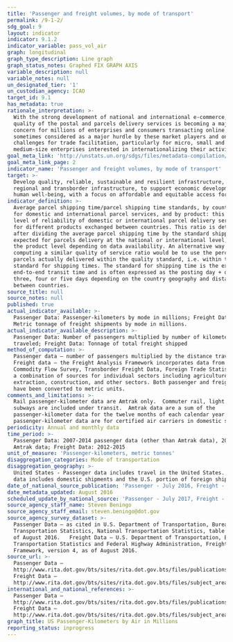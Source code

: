 ```yaml
---
title: 'Passenger and freight volumes, by mode of transport'
permalink: /9-1-2/
sdg_goal: 9
layout: indicator
indicator: 9.1.2
indicator_variable: pass_vol_air
graph: longitudinal
graph_type_description: Line graph
graph_status_notes: Graphed FIX GRAPH AXIS
variable_description: null
variable_notes: null
un_designated_tier: '1'
un_custodian_agency: ICAO
target_id: 9.1
has_metadata: true
rationale_interpretation: >-
  With the strong development of national and international e-commerce, the
  quality of the postal and parcels delivery services is becoming a major
  concern for millions of enterprises and consumers transacting online. It is
  sometimes considered as a major hurdle by these market players and one of the
  challenges for trade facilitation, particularly for micro, small and
  medium-size enterprises interested in internationalizing their activities.
goal_meta_link: 'http://unstats.un.org/sdgs/files/metadata-compilation/Metadata-Goal-9.pdf'
goal_meta_link_page: 2
indicator_name: 'Passenger and freight volumes, by mode of transport'
target: >-
  Develop quality, reliable, sustainable and resilient infrastructure, including
  regional and transborder infrastructure, to support economic development and
  human well-being, with a focus on affordable and equitable access for all.
indicator_definition: >-
  Average parcel shipping time/parcel shipping time standards, by country, both
  for domestic and international parcel services, and by product: this is the
  level of reliability of domestic or international parcel delivery services and
  for different products exchanged between countries. This ratio is determined
  after dividing the average parcel shipping time by the standard shipping time
  expected for parcels delivery at the national or international level, and at
  the product level depending on data availability. An alternative way of
  computing a similar quality of service ratio would be to use the percentage of
  parcels actually delivered within the quality standard, i.e. within the
  standard for shipping times. The standard for shipping time is the expected
  end-to-end transit time and is often expressed as the posting day + one, two ,
  three, four or five days depending on the country geography and distance
  between countries.
source_title: null
source_notes: null
published: true
actual_indicator_available: >-
  Passenger Data: Passenger-kilometers by mode in millions; Freight Data -
  Metric tonnage of freight shipments by mode in millions.  
actual_indicator_available_description: >-
  Passenger Data: Number of passengers multiplied by number of kilometers
  traveled; Freight Data: Tonnage of total freight shipped
method_of_computation: >-
  Passenger data – number of passengers multiplied by the distance traveled.
  Freight data – the Freight Analysis Framework incorporates data from the 2012
  Commodity Flow Survey, Transborder Freight Data, Foreign Trade Statistics, and
  a combination of sources for individual sectors including agriculture, energy
  extraction, construction, and other sectors. Both passenger and freight data
  have been converted to metric units.
comments_and_limitations: >-
  Rail passenger-kilometer data are Amtrak only.  Commuter rail, light rail and
  subways are included under transit.  Amtrak data are a sum of the
  passenger-kilometer data for the twelve months of each calendar year.  Air
  passenger-kilometer data are for certified air carriers in domestic service.
periodicity: Annual and monthly data
time_period: >-
  Passenger Data: 2007-2014 passenger data (other than Amtrak data), 2007-2015
  Amtrak data; Freight Data: 2012-2015
unit_of_measure: 'Passenger-kilometers, metric tonnes'
disaggregation_categories: Mode of transportation
disaggregation_geography: >-
  United States - Passenger data includes travel in the United States.  Freight
  data includes domestic shipments and the U.S. portion of foreign shipments.
date_of_national_source_publication: 'Passenger - July 2016, Freight - August 2016'
date_metadata_updated: August 2016
scheduled_update_by_national_source: 'Passenger - July 2017, Freight - November 2016'
source_agency_staff_name: Steven Beningo
source_agency_staff_email: steven.beningo@dot.gov
source_agency_survey_dataset: >-
  Passenger Data – as cited in U.S. Department of Transportation, Bureau of
  Transportation Statistics, National Transportation Statistics, table 1-40M, as
  of August 2016.   Freight Data – U.S. Department of Transportation, Bureau of
  Transportation Statistics and Federal Highway Administration, Freight Analysis
  Framework, version 4, as of August 2016.
source_url: >-
  Passenger Data –
  http://www.rita.dot.gov/bts/sites/rita.dot.gov.bts/files/publications/national_transportation_statistics/html/table_01_40_m.html
  Freight Data –
  http://www.rita.dot.gov/bts/sites/rita.dot.gov.bts/files/subject_areas/freight_transportation/faf
international_and_national_references: >-
  Passenger Data –
  http://www.rita.dot.gov/bts/sites/rita.dot.gov.bts/files/publications/national_transportation_statistics/html/table_01_40_m.html
  Freight Data –
  http://www.rita.dot.gov/bts/sites/rita.dot.gov.bts/files/subject_areas/freight_transportation/faf
graph_title: US Passenger-Kilometers by Air in Millions
reporting_status: inprogress
---
```


